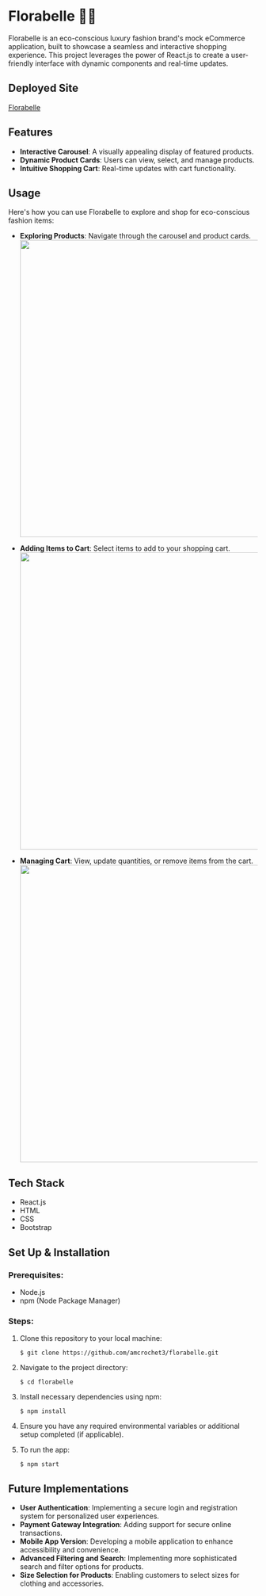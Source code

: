 # Florabelle 🌸👗

Florabelle is an eco-conscious luxury fashion brand's mock eCommerce application, built to showcase a seamless and interactive shopping experience. This project leverages the power of React.js to create a user-friendly interface with dynamic components and real-time updates.

## Deployed Site

[Florabelle](https://amcrochet3.github.io/florabelle-deployed/)

## Features

- **Interactive Carousel**: A visually appealing display of featured products.
- **Dynamic Product Cards**: Users can view, select, and manage products.
- **Intuitive Shopping Cart**: Real-time updates with cart functionality.

## Usage

Here's how you can use Florabelle to explore and shop for eco-conscious fashion items:

- **Exploring Products**: Navigate through the carousel and product cards.
  <img src="https://github.com/amcrochet3/florabelle/assets/123776329/5ed9294c-9eb8-482a-bb03-75e4922cf4cd" width="600">

- **Adding Items to Cart**: Select items to add to your shopping cart.
  <img src="https://github.com/amcrochet3/florabelle/assets/123776329/561908c5-af5f-4199-acae-47128c662bcd" width="600">
  
- **Managing Cart**: View, update quantities, or remove items from the cart.
  <img src="https://github.com/amcrochet3/florabelle/assets/123776329/23a930d1-b178-4383-a423-aec5303a8441" width="600">

## Tech Stack

- React.js
- HTML
- CSS
- Bootstrap

## Set Up & Installation
### Prerequisites:
- Node.js
- npm (Node Package Manager)

### Steps:
1. Clone this repository to your local machine:
   ```shell
   $ git clone https://github.com/amcrochet3/florabelle.git

2. Navigate to the project directory:
   ```shell
   $ cd florabelle

3. Install necessary dependencies using npm:
   ```shell
   $ npm install

4. Ensure you have any required environmental variables or additional setup completed (if applicable).

5. To run the app:
   ```shell
   $ npm start

## Future Implementations

- **User Authentication**: Implementing a secure login and registration system for personalized user experiences.
- **Payment Gateway Integration**: Adding support for secure online transactions.
- **Mobile App Version**: Developing a mobile application to enhance accessibility and convenience.
- **Advanced Filtering and Search**: Implementing more sophisticated search and filter options for products.
- **Size Selection for Products**: Enabling customers to select sizes for clothing and accessories.
